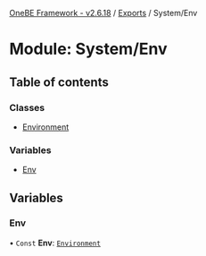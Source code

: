 [OneBE Framework - v2.6.18](../README.md) / [Exports](../modules.md) / System/Env

# Module: System/Env

## Table of contents

### Classes

- [Environment](../classes/System_Env.Environment.md)

### Variables

- [Env](System_Env.md#env)

## Variables

### Env

• `Const` **Env**: [`Environment`](../classes/System_Env.Environment.md)
